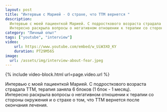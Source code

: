 ```yaml
---
layout: post
title: "Интервью с Марией - О страхе, что ТТМ вернется "
description: 
  Интервью с моей пациенткой Марией. С подросткового возраста страдала ТТМ, терапия заняла 6 блоков (1 блок - 1 месяц).
  Интересно раскрыла вопросы о негативном отношении к терапии со стороны окружения и о страхе о том, что ТТМ вернется после окончания лечения.
category: "Личный опыт"
tags: ["youtube", "interview"]
video:
    url: https://www.youtube.com/embed/w_UiW3XO_KY
    duration: PT29M56S
image:
  url: /assets/img/interview-about-fear.jpeg
---
```


{% include video-block.html
url=page.video.url
%}


Интервью с моей пациенткой Марией. С подросткового возраста страдала ТТМ, терапия заняла 6 блоков (1 блок - 1 месяц).   
Интересно раскрыла вопросы о негативном отношении к терапии со стороны окружения и о страхе о том, что ТТМ вернется после окончания лечения.







